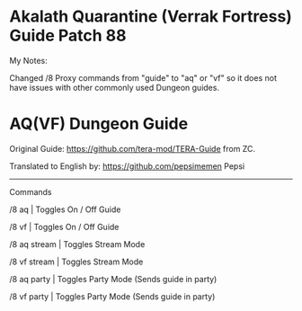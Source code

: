 Akalath Quarantine (Verrak Fortress) Guide Patch 88
======

My Notes:

Changed /8 Proxy commands from "guide" to "aq" or "vf" so it does not have issues with other commonly used Dungeon guides.


# AQ(VF) Dungeon Guide

Original Guide: https://github.com/tera-mod/TERA-Guide from ZC.

Translated to English by: https://github.com/pepsimemen Pepsi

------

Commands


/8 aq  | Toggles On / Off Guide

/8 vf  | Toggles On / Off Guide


/8 aq stream  | Toggles Stream Mode

/8 vf stream  | Toggles Stream Mode


/8 aq party  | Toggles Party Mode (Sends guide in party)

/8 vf party  | Toggles Party Mode (Sends guide in party)
